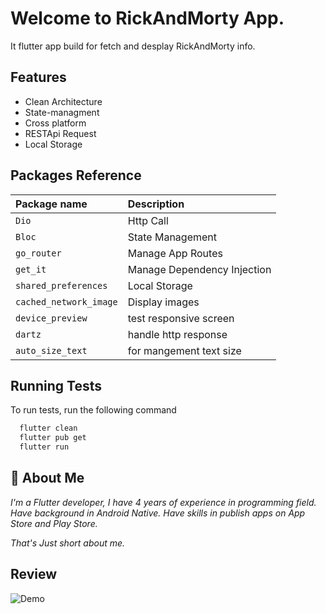 # Welcome to RickAndMorty App.

It flutter app build for fetch and desplay RickAndMorty info.

## Features

- Clean Architecture
- State-managment
- Cross platform
- RESTApi Request
- Local Storage

## Packages Reference

| Package name | Description                |
| :-------- | :------------------------- |
| `Dio` | Http Call |
| `Bloc` | State Management |
| `go_router` | Manage App Routes |
| `get_it` | Manage Dependency Injection |
| `shared_preferences` | Local Storage |
| `cached_network_image` | Display images |
| `device_preview` | test responsive screen |
| `dartz` | handle http response |
| `auto_size_text` | for mangement text size |
  

## Running Tests

To run tests, run the following command

```bash
  flutter clean
  flutter pub get
  flutter run
```


## 🚀 About Me
_I'm a Flutter developer, I have 4 years of experience in programming field. 
Have background in Android Native.
Have skills in publish apps on App Store and Play Store._

_That's Just short about me._

## Review
![Demo](LinkTSP_Task.gif)
